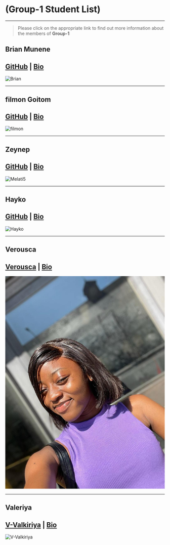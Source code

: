 # (Group-1 Student List)

---

> Please click on the appropriate link to find out more information about the
> members of **Group-1**

## Brian Munene

## [GitHub](https://github.com/BrianMunene96) | [Bio](https://github.com/HYF-Class19/workflow-group1/blob/master/student-bios/brian.md)

![Brian](https://avatars.githubusercontent.com/u/107561877?v=4)

---

## filmon Goitom

## [GitHub](https://github.com/filmon-goitom) | [Bio](https://github.com/HYF-Class19/workflow-group1/blob/master/student-bios/filmonbio.md)

![filmon](https://avatars.githubusercontent.com/u/107537323?s=400&u=f97d28a78e944cefe29f49f7abad9a3db9e53810&v=4)

---

## Zeynep

## [GitHub](https://github.com/Melati5) | [Bio](https://github.com/HYF-Class19/workflow-group1/blob/master/student-bios/melati5.md)

![Melati5](https://camo.githubusercontent.com/5d5e054779fa4a50b5af60f9ce06de546dfc49e2d209386840875d544ca722eb/68747470733a2f2f69322e6d696c696d616a2e636f6d2f692f6d696c6c697965742f37352f30783431302f3566313436393736353534323766313432343633336333372e6a7067)

---

## Hayko

## [GitHub](https://github.com/HaykoDevelop) | [Bio](https://github.com/HYF-Class19/home/blob/main/student-bios/HaykoDevelop.md)

![Hayko](https://avatars.githubusercontent.com/u/49321251?v=4)

---

## Verousca

## [Verousca](https://github.com/Verousca) | [Bio](https://github.com/HYF-Class19/home/blob/main/student-bios/VerouscaBio.md)

![Verousca](https://github.com/HYF-Class19/home/raw/main/student-bios/images/Verousca_Img.jpeg)

---

## Valeriya

## [V-Valkiriya](https://github.com/V-Valkiriya) | [Bio](https://github.com/HYF-Class19/home/blob/main/student-bios/V-Valkiriya.md)

![V-Valkiriya](https://avatars.githubusercontent.com/u/106891874?v=4)
